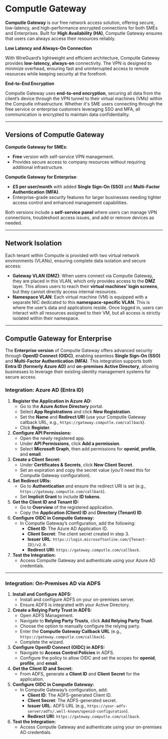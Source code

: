 # Computle Gateway

**Computle Gateway** is our free network access solution, offering secure, low-latency, and high-performance encrypted connections for both SMEs and Enterprises. Built for **High Availability (HA)**, Computle Gateway ensures that users can always access their resources reliably.

**Low Latency and Always-On Connection**

With WireGuard’s lightweight and efficient architecture, Computle Gateway provides **low-latency, always-on** connectivity. The VPN is designed to minimize overhead, ensuring fast and uninterrupted access to remote resources while keeping security at the forefront.

**End-to-End Encryption**

Computle Gateway uses **end-to-end encryption**, securing all data from the client’s device through the VPN tunnel to their virtual machines (VMs) within the Computle infrastructure. Whether it's SME users connecting through the free service or enterprise customers leveraging SSO and MFA, all communication is encrypted to maintain data confidentiality.

***

## **Versions of Computle Gateway**

**Computle Gateway for SMEs**:

* **Free** version with self-service VPN management.
* Provides secure access to company resources without requiring additional infrastructure.

**Computle Gateway for Enterprise**:

* **£5 per user/month** with added **Single Sign-On (SSO)** and **Multi-Factor Authentication (MFA)**.
* Enterprise-grade security features for larger businesses needing tighter access control and enhanced management capabilities.

Both versions include a **self-service panel** where users can manage VPN connections, troubleshoot access issues, and add or remove devices as needed.

***

## **Network Isolation**

Each tenant within Computle is provided with two virtual network environments (VLANs), ensuring complete data isolation and secure access:

* **Gateway VLAN (DMZ)**: When users connect via Computle Gateway, they are placed in this VLAN, which only provides access to the **DMZ** layer. This allows users to reach their **virtual machines’ login screens**, but they cannot directly access internal resources.
* **Namespace VLAN**: Each virtual machine (VM) is equipped with a separate NIC dedicated to this **namespace-specific VLAN**. This is where the user’s data and applications reside. Once logged in, users can interact with all resources assigned to their VM, but all access is strictly isolated within their namespace.

***

## **Computle Gateway for Enterprise**

The **Enterprise version** of Computle Gateway offers advanced security through **OpenID Connect (OIDC)**, enabling seamless **Single Sign-On (SSO)** and **Multi-Factor Authentication (MFA)**. This integration supports both **Entra ID (formerly Azure AD)** and **on-premises Active Directory**, allowing businesses to leverage their existing identity management systems for secure access.

### Integration: **Azure AD (Entra ID)**

1. **Register the Application in Azure AD:**
   * Go to the **Azure Active Directory** portal.
   * Select **App Registrations** and click **New Registration**.
   * Set the **Name** and **Redirect URI** (use your Computle Gateway callback URL, e.g., `https://gateway.computle.com/callback`).
   * Click **Register**.
2. **Configure API Permissions:**
   * Open the newly registered app.
   * Under **API Permissions**, click **Add a permission**.
   * Select **Microsoft Graph**, then add permissions for **openid**, **profile**, and **email**.
3. **Create a Client Secret:**
   * Under **Certificates & Secrets**, click **New Client Secret**.
   * Set an expiration and copy the secret value (you’ll need this for Computle Gateway configuration).
4. **Set Redirect URIs:**
   * Go to **Authentication** and ensure the redirect URI is set (e.g., `https://gateway.computle.com/callback`).
   * Set **Implicit Grant** to include **ID tokens**.
5. **Get the Client ID and Tenant ID:**
   * Go to **Overview** of the registered application.
   * Copy the **Application (Client) ID** and **Directory (Tenant) ID**.
6. **Configure OIDC in Computle Gateway:**
   * In Computle Gateway’s configuration, add the following:
     * **Client ID**: The Azure AD Application ID.
     * **Client Secret**: The client secret created in step 3.
     * **Issuer URL**: `https://login.microsoftonline.com/{Tenant-ID}/v2.0`.
     * **Redirect URI**: `https://gateway.computle.com/callback`.
7. **Test the Integration:**
   * Access Computle Gateway and authenticate using your Azure AD credentials.

***

### **Integration: On-Premises AD via ADFS**

1. **Install and Configure ADFS:**
   * Install and configure ADFS on your on-premises server.
   * Ensure ADFS is integrated with your Active Directory.
2. **Create a Relying Party Trust in ADFS:**
   * Open ADFS Management.
   * Navigate to **Relying Party Trusts**, click **Add Relying Party Trust**.
   * Choose the option to manually configure the relying party.
   * Enter the **Computle Gateway Callback URL** (e.g., `https://gateway.computle.com/callback`).
   * Complete the wizard.
3. **Configure OpenID Connect (OIDC) in ADFS:**
   * Navigate to **Access Control Policies** in ADFS.
   * Configure the policy to allow OIDC and set the scopes for **openid**, **profile**, and **email**.
4. **Get the Client ID and Secret:**
   * From ADFS, generate a **Client ID** and **Client Secret** for the application.
5. **Configure OIDC in Computle Gateway:**
   * In Computle Gateway’s configuration, add:
     * **Client ID**: The ADFS-generated Client ID.
     * **Client Secret**: The ADFS-generated secret.
     * **Issuer URL**: ADFS URL (e.g., `https://your-adfs-server/adfs/.well-known/openid-configuration`).
     * **Redirect URI**: `https://gateway.computle.com/callback`.
6. **Test the Integration:**
   * Access Computle Gateway and authenticate using your on-premises AD credentials.

